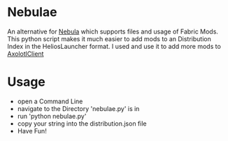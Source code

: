 # Nebulae
An alternative for [Nebula](https://github.com/dscalzi/Nebula) which supports files and usage of Fabric Mods.
This python script makes it much easier to add mods to an Distribution Index in the HeliosLauncher format.
I used and use it to add more mods to [AxolotlClient](https://github.com/moehreag/AxolotlClient)

# Usage

- open a Command Line
- navigate to the Directory 'nebulae.py' is in
- run 'python nebulae.py'
- copy your string into the distribution.json file
- Have Fun!
